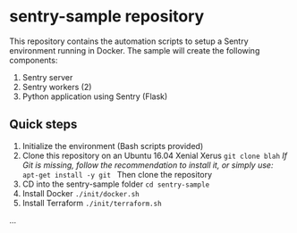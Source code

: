 # sentry-sample repository
This repository contains the automation scripts to setup a Sentry environment running in Docker.
The sample will create the following components:
1. Sentry server
1. Sentry workers (2)
1. Python application using Sentry (Flask)

## Quick steps
1. Initialize the environment (Bash scripts provided)
  1. Clone this repository on an Ubuntu 16.04 Xenial Xerus
  `git clone blah`
  _If Git is missing, follow the recommendation to install it, or simply use:_
  `apt-get install -y git `
  Then clone the repository
  1. CD into the sentry-sample folder
  `cd sentry-sample`
  1. Install Docker
  `./init/docker.sh`
  1. Install Terraform
  `./init/terraform.sh`

...
